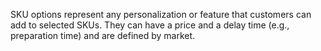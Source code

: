 SKU options represent any personalization or feature that customers can add to selected SKUs.
They can have a price and a delay time (e.g., preparation time) and are defined by market.
